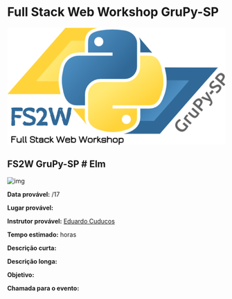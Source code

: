 # Full Stack Web Workshop GruPy-SP

![fs2w](img/fs2w.png)

## FS2W GruPy-SP # Elm

![img]()

**Data provável:** /17

**Lugar provável:** 

**Instrutor provável:** [Eduardo Cuducos](github.com/cuducos)

**Tempo estimado:**  horas

**Descrição curta:**


**Descrição longa:**


**Objetivo:**



**Chamada para o evento:**

